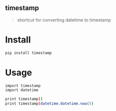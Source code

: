 timestamp
---------
> shortcut for converting datetime to timestamp

Install
=======

```Bash
pip install timestamp
```

Usage
=====

```Bash
import timestamp
import datetime

print timestamp()
print timestamp(datetime.datetime.now())
```

